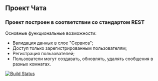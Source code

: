 ## Проект Чата 
### Проект построен в соответствии со стандартом REST

Основные функциональные возможности:
- Валидация данных в слое "Сервиса";
- Доступ только зарегистрированным пользователям;
- Регистрация пользователей;
- Пользователи могут создавать, обновлять, удалять сообщения в разных комнатах.


[![Build Status](https://app.travis-ci.com/plifis/chat.svg?branch=master)](https://app.travis-ci.com/plifis/chat)

